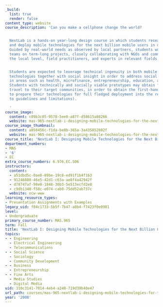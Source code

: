 ```yaml
---
_build:
  list: true
  render: false
content_type: website
course_description: 'Can you make a cellphone change the world?


  NextLab is a hands-on year-long design course in which students research, develop
  and deploy mobile technologies for the next billion mobile users in developing countries.
  Guided by real-world needs as observed by local partners, students work in multidisciplinary
  teams on term-long projects, closely collaborating with NGOs and communities at
  the local level, field practitioners, and experts in relevant fields.


  Students are expected to leverage technical ingenuity in both mobile and internet
  technologies together with social insight in order to address social challenges
  in areas such as health, microfinance, entrepreneurship, education, and civic activism.
  Students with technically and socially viable prototypes may obtain funding for
  travel to their target communities, in order to obtain the first-hand feedback necessary
  to prepare their technologies for full fledged deployment into the real world (subject
  to guidelines and limitations).

  '
course_image:
  content: c09b3c05-9578-5ee0-a87f-d58615a80266
  website: mas-965-nextlab-i-designing-mobile-technologies-for-the-next-billion-users-fall-2008
course_image_thumbnail:
  content: a850456c-f1da-be8b-365a-3a435852802f
  website: mas-965-nextlab-i-designing-mobile-technologies-for-the-next-billion-users-fall-2008
course_title: 'NextLab I: Designing Mobile Technologies for the Next Billion Users'
department_numbers:
- MAS
- '6'
- EC
extra_course_numbers: 6.976,EC.S06
instructors:
  content:
  - a51dbd5c-0ae8-89be-19c8-ed91f1b4f163
  - 91246888-46e5-42d1-c63a-ae8f4a42942f
  - d78747af-98e0-1848-30b3-5e513ecfd2e8
  - c9db1340-f58c-e074-cab0-75dd52ab737c
  website: ocw-www
learning_resource_types:
- Presentation Assignments with Examples
legacy_uid: f84c1733-5b5f-7b47-a8b4-f7423f0e0981
level:
- Undergraduate
primary_course_number: MAS.965
term: Fall
title: 'NextLab I: Designing Mobile Technologies for the Next Billion Users'
topics:
- - Engineering
  - Electrical Engineering
  - Telecommunications
- - Social Science
  - Sociology
  - Community Development
- - Business
  - Entrepreneurship
- - Fine Arts
  - Media Studies
  - Digital Media
uid: 310c3141-7014-4eb4-a240-719d39b40e47
url_path: courses/mas-965-nextlab-i-designing-mobile-technologies-for-the-next-billion-users-fall-2008
year: '2008'
---
```

